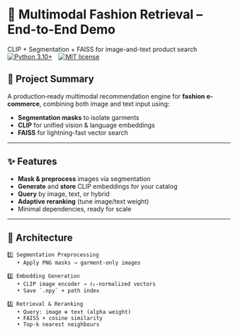 # 👗 Multimodal Fashion Retrieval – End-to-End Demo  
CLIP + Segmentation + FAISS for image-and-text product search  
[![Python 3.10+](https://img.shields.io/badge/python-3.10%2B-blue)](https://www.python.org/) [![MIT license](https://img.shields.io/badge/license-MIT-green)](LICENSE)

## 🎯 Project Summary

A production‐ready multimodal recommendation engine for **fashion e-commerce**, combining both image and text input using:
- **Segmentation masks** to isolate garments  
- **CLIP** for unified vision & language embeddings  
- **FAISS** for lightning-fast vector search  

---

## ✨ Features

- **Mask & preprocess** images via segmentation  
- **Generate** and **store** CLIP embeddings for your catalog  
- **Query** by image, text, or hybrid  
- **Adaptive reranking** (tune image/text weight)  
- Minimal dependencies, ready for scale

---

## 🧠 Architecture

```text
1️⃣ Segmentation Preprocessing
   • Apply PNG masks → garment-only images

2️⃣ Embedding Generation
   • CLIP image encoder → ℓ₂-normalized vectors
   • Save `.npy` + path index

3️⃣ Retrieval & Reranking
   • Query: image ⊕ text (alpha weight)
   • FAISS + cosine similarity
   • Top-k nearest neighbours
